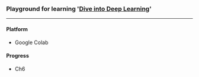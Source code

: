 ### Playground for learning '[Dive into Deep Learning](https://d2l.ai/)'

---

#### Platform
* Google Colab

#### Progress
* Ch6
